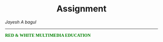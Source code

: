 <h1 align="center">Assignment</h1>
<i>Jayesh A bagul<hr></i>
<b style="color:green; font-family:Calibri;">RED & WHITE MULTIMEDIA EDUCATION</b>
